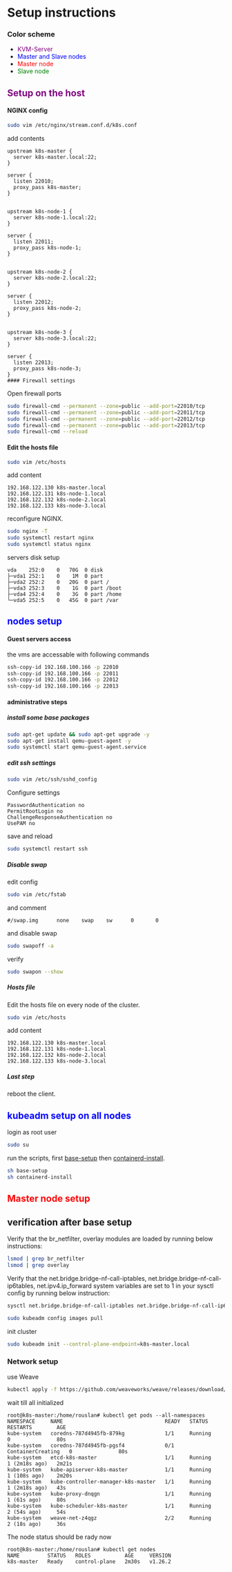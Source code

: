 # Setup instructions
### Color scheme
- <span style="color:purple">KVM-Server</span>
- <span style="color:blue">Master and Slave nodes</span>
- <span style="color:red">Master node</span>
- <span style="color:green">Slave node</span>



## <span style="color:purple">Setup on the host</span>
#### NGINX config

```bash
sudo vim /etc/nginx/stream.conf.d/k8s.conf
```
add contents
```text
upstream k8s-master {
  server k8s-master.local:22;
}

server {
  listen 22010;
  proxy_pass k8s-master;
}


upstream k8s-node-1 {
  server k8s-node-1.local:22;
}

server {
  listen 22011;
  proxy_pass k8s-node-1;
}


upstream k8s-node-2 {
  server k8s-node-2.local:22;
}

server {
  listen 22012;
  proxy_pass k8s-node-2;
}


upstream k8s-node-3 {
  server k8s-node-3.local:22;
}

server {
  listen 22013;
  proxy_pass k8s-node-3;
}
#### Firewall settings
```
Open firewall ports
```bash
sudo firewall-cmd --permanent --zone=public --add-port=22010/tcp
sudo firewall-cmd --permanent --zone=public --add-port=22011/tcp
sudo firewall-cmd --permanent --zone=public --add-port=22012/tcp
sudo firewall-cmd --permanent --zone=public --add-port=22013/tcp
sudo firewall-cmd --reload
```
#### Edit the hosts file
```bash
sudo vim /etc/hosts
```
add content
```text
192.168.122.130 k8s-master.local
192.168.122.131 k8s-node-1.local
192.168.122.132 k8s-node-2.local
192.168.122.133 k8s-node-3.local
```

reconfigure NGINX.
```bash
sudo nginx -T
sudo systemctl restart nginx
sudo systemctl status nginx
```

servers
disk setup
```text
vda    252:0    0   70G  0 disk 
├─vda1 252:1    0    1M  0 part 
├─vda2 252:2    0   20G  0 part /
├─vda3 252:3    0    1G  0 part /boot
├─vda4 252:4    0    3G  0 part /home
└─vda5 252:5    0   45G  0 part /var

```
## <span style="color:blue">nodes setup</span>
#### Guest servers access
the vms are accessable with following commands
```bash
ssh-copy-id 192.168.100.166 -p 22010
ssh-copy-id 192.168.100.166 -p 22011
ssh-copy-id 192.168.100.166 -p 22012
ssh-copy-id 192.168.100.166 -p 22013
```
#### administrative steps
##### install some base packages
```bash
sudo apt-get update && sudo apt-get upgrade -y
sudo apt-get install qemu-guest-agent -y
sudo systemctl start qemu-guest-agent.service
```
##### edit ssh settings
```sh
sudo vim /etc/ssh/sshd_config
```
Configure settings
```text
PasswordAuthentication no
PermitRootLogin no
ChallengeResponseAuthentication no
UsePAM no
```
save and reload
```sh
sudo systemctl restart ssh
```
##### Disable swap
edit config
```bash
sudo vim /etc/fstab
```
and comment
```text
#/swap.img      none    swap    sw      0       0
```
and disable swap
```bash
sudo swapoff -a
```
verify
```bash
sudo swapon --show
```
##### Hosts file
Edit the hosts file on every node of the cluster.
```bash
sudo vim /etc/hosts
```
add content
```text
192.168.122.130 k8s-master.local
192.168.122.131 k8s-node-1.local
192.168.122.132 k8s-node-2.local
192.168.122.133 k8s-node-3.local
```
##### Last step
reboot the client.

## <span style="color:blue">kubeadm setup on all nodes</span>
login as root user
```bash
sudo su
```
run the scripts, first [base-setup](base-setup) then [containerd-install](containerd-install).
```bash
sh base-setup
sh containerd-install
```
## <span style="color:red">Master node setup</span>

## verification after base setup
Verify that the br_netfilter, overlay modules are loaded by running below instructions:
```bash
lsmod | grep br_netfilter
lsmod | grep overlay
```
Verify that the net.bridge.bridge-nf-call-iptables, net.bridge.bridge-nf-call-ip6tables, net.ipv4.ip_forward system variables are set to 1 in your sysctl config by running below instruction:
```bash
sysctl net.bridge.bridge-nf-call-iptables net.bridge.bridge-nf-call-ip6tables net.ipv4.ip_forward
```


```bash
sudo kubeadm config images pull
```
init cluster
```bash
sudo kubeadm init --control-plane-endpoint=k8s-master.local
```
### Network setup
use Weave
```bash
kubectl apply -f https://github.com/weaveworks/weave/releases/download/v2.8.1/weave-daemonset-k8s.yaml
```
wait till all initialized
```text
root@k8s-master:/home/rouslan# kubectl get pods --all-namespaces
NAMESPACE     NAME                                 READY   STATUS              RESTARTS        AGE
kube-system   coredns-787d4945fb-879kg             1/1     Running             0               80s
kube-system   coredns-787d4945fb-pgsf4             0/1     ContainerCreating   0               80s
kube-system   etcd-k8s-master                      1/1     Running             1 (2m18s ago)   2m21s
kube-system   kube-apiserver-k8s-master            1/1     Running             1 (108s ago)    2m20s
kube-system   kube-controller-manager-k8s-master   1/1     Running             1 (2m18s ago)   43s
kube-system   kube-proxy-dnqgn                     1/1     Running             1 (61s ago)     80s
kube-system   kube-scheduler-k8s-master            1/1     Running             2 (54s ago)     54s
kube-system   weave-net-z4qgz                      2/2     Running             2 (18s ago)     36s
```
The node status should be rady now
```text
root@k8s-master:/home/rouslan# kubectl get nodes
NAME         STATUS   ROLES           AGE     VERSION
k8s-master   Ready    control-plane   2m30s   v1.26.2
```